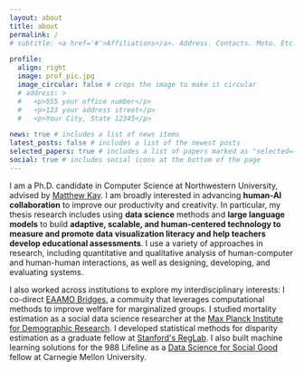 ```yaml
---
layout: about
title: about
permalink: /
# subtitle: <a href='#'>Affiliations</a>. Address. Contacts. Moto. Etc.

profile:
  align: right
  image: prof_pic.jpg
  image_circular: false # crops the image to make it circular
  # address: >
  #   <p>555 your office number</p>
  #   <p>123 your address street</p>
  #   <p>Your City, State 12345</p>

news: true # includes a list of news items
latest_posts: false # includes a list of the newest posts
selected_papers: true # includes a list of papers marked as "selected={true}"
social: true # includes social icons at the bottom of the page
---
```


I am a Ph.D. candidate in Computer Science at Northwestern University, advised by [Matthew Kay](https://www.mjskay.com/). I am broadly interested in advancing **human-AI collaboration** to improve our productivity and creativity. In particular, my thesis research includes using **data science** methods and **large language models** to build **adaptive, scalable, and human-centered technology to measure and promote data visualization literacy and help teachers develop educational assessments**. I use a variety of approaches in research, including quantitative and qualitative analysis of human-computer and human-human interactions, as well as designing, developing, and evaluating systems.

I also worked across institutions to explore my interdisciplinary interests: I co-direct [EAAMO Bridges](https://eaamo-bridges.netlify.app), a commuity that leverages computational methods to improve welfare for marginalized groups. I studied mortality estimation as a social data science researcher at the [Max Planck Institute for Demographic Research](https://www.demogr.mpg.de/en). I developed statistical methods for disparity estimation as a graduate fellow at [Stanford's RegLab](https://reglab.stanford.edu). I also built machine learning solutions for the 988 Lifeline as a [Data Science for Social Good](https://www.dssgfellowship.org/) fellow at Carnegie Mellon University.

<!-- #### [C.V.](https://yccui.github.io/assets/pdf/cui_cv.pdf) -->

<!-- Link to your social media connections, too. This theme is set up to use [Font Awesome icons](http://fortawesome.github.io/Font-Awesome/) and [Academicons](https://jpswalsh.github.io/academicons/), like the ones below. Add your Facebook, Twitter, LinkedIn, Google Scholar, or just disable all of them. -->
